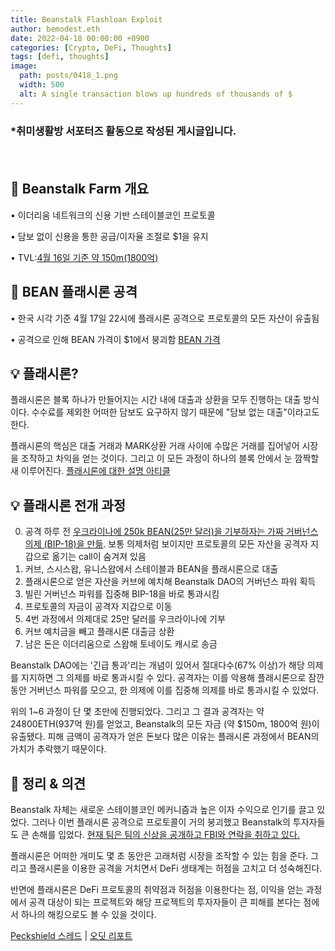 ```yaml
---
title: Beanstalk Flashloan Exploit
author: bemodest.eth
date: 2022-04-18 00:00:00 +0900
categories: [Crypto, DeFi, Thoughts]
tags: [defi, thoughts]
image:
  path: posts/0418_1.png
  width: 500
  alt: A single transaction blows up hundreds of thousands of $
---
```


### *취미생활방 서포터즈 활동으로 작성된 게시글입니다.
　　　　　　　　　　　　　　　　　　　　　　　　　　　　　　　　　　　　　　　　　　　　    
## 🔎 Beanstalk Farm 개요
• 이더리움 네트워크의 신용 기반 스테이블코인 프로토콜

• 담보 없이 신용을 통한 공급/이자율 조절로 $1을 유지

• TVL:[4월 16일 기준 약 150m(1800억)](https://twitter.com/BeanstalkFarms/status/1515123454676070400?s=20&t=sOOhrskDy2aFh_VbuGsqoA)

## 🔎 BEAN 플래시론 공격
• 한국 시각 기준 4월 17일 22시에 플래시론 공격으로 프로토콜의 모든 자산이 유출됨

• 공격으로 인해 BEAN 가격이 $1에서 붕괴함 [BEAN 가격](https://www.coingecko.com/en/coins/bean)

## 💡 플래시론?
플래시론은 블록 하나가 만들어지는 시간 내에 대출과 상환을 모두 진행하는 대출 방식이다. 수수료를 제외한 어떠한 담보도 요구하지 않기 때문에 "담보 없는 대출"이라고도 한다.

플래시론의 핵심은 대출 거래과 MARK상환 거래 사이에 수많은 거래를 집어넣어 시장을 조작하고 차익을 얻는 것이다. 그리고 이 모든 과정이 하나의 블록 안에서 눈 깜짝할 새 이루어진다. [플래시론에 대한 설명 아티클](https://academy.binance.com/ko/articles/what-are-flash-loans-in-defi)

## 💡 플래시론 전개 과정
0. 공격 하루 전 [우크라이나에 250k BEAN(25만 달러)을 기부하자는 가짜 거버넌스 의제 (BIP-18)을 만듦](https://etherscan.io/tx/0xd09b72275962b03dd96205f8077fdc08bec87c0ebd07e431aadc760f31f34b01). 보통 의제처럼 보이지만 프로토콜의 모든 자산을 공격자 지갑으로 옮기는 call이 숨겨져 있음
1. 커브, 스시스왑, 유니스왑에서 스테이블과 BEAN을 플래시론으로 대출
2. 플래시론으로 얻은 자산을 커브에 예치해 Beanstalk DAO의 거버넌스 파워 획득
3. 빌린 거버넌스 파워를 집중해 BIP-18을 바로 통과시킴
4. 프로토콜의 자금이 공격자 지갑으로 이동
5. 4번 과정에서 의제대로 25만 달러를 우크라이나에 기부
6. 커브 예치금을 빼고 플래시론 대출금 상환
7. 남은 돈은 이더리움으로 스왑해 토네이도 캐시로 송금

Beanstalk DAO에는 '긴급 통과'리는 개념이 있어서 절대다수(67% 이상)가 해당 의제를 지지하면 그 의제를 바로 통과시킬 수 있다. 공격자는 이를 악용해 플래시론으로 잠깐동안 거버넌스 파워를 모으고, 한 의제에 이를 집중해 의제를 바로 통과시킬 수 있었다.

위의 1~6 과정이 단 몇 초만에 진행되었다. 그리고 그 결과 공격자는 약 24800ETH(937억 원)를 얻었고, Beanstalk의 모든 자금 (약 $150m, 1800억 원)이 유출됐다. 피해 금액이 공격자가 얻은 돈보다 많은 이유는 플래시론 과정에서 BEAN의 가치가 추락했기 때문이다.

## 🔎 정리 & 의견
Beanstalk 자체는 새로운 스테이블코인 메커니즘과 높은 이자 수익으로 인기를 끌고 있었다. 그러나 이번 플래시론 공격으로 프로토콜이 거의 붕괴했고 Beanstalk의 투자자들도 큰 손해를 입었다. [현재 팀은 팀의 신상을 공개하고 FBI와 연락을 취하고 있다.](https://discord.com/channels/880413392916054098/880500642546851850/965496314244775976)

플래시론은 어떠한 개미도 몇 초 동안은 고래처럼 시장을 조작할 수 있는 힘을 준다. 그리고 플래시론을 이용한 공격을 거치면서 DeFi 생태계는 허점을 고치고 더 성숙해진다.

반면에 플래시론은 DeFi 프로토콜의 취약점과 허점을 이용한다는 점, 이익을 얻는 과정에서 공격 대상이 되는 프로젝트와 해당 프로젝트의 투자자들이 큰 피해를 본다는 점에서 하나의 해킹으로도 볼 수 있을 것이다.

[Peckshield 스레드](https://twitter.com/peckshield/status/1515680335769456640) | [오딧 리포트](https://medium.com/@omniscia.io/beanstalk-farms-post-mortem-analysis-a0667ee0ca9d)
